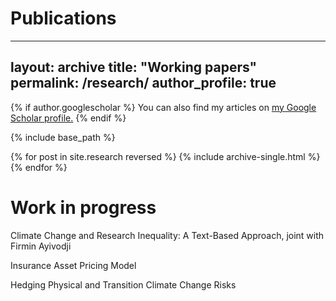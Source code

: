 Publications
=====

---
layout: archive
title: "Working papers"
permalink: /research/
author_profile: true
---

{% if author.googlescholar %}
  You can also find my articles on <u><a href="{{author.googlescholar}}">my Google Scholar profile</a>.</u>
{% endif %}

{% include base_path %}

{% for post in site.research reversed %}
  {% include archive-single.html %}
{% endfor %}

Work in progress
======
Climate Change and Research Inequality: A Text-Based Approach, joint with Firmin Ayivodji

Insurance Asset Pricing Model

Hedging Physical and Transition Climate Change Risks 



